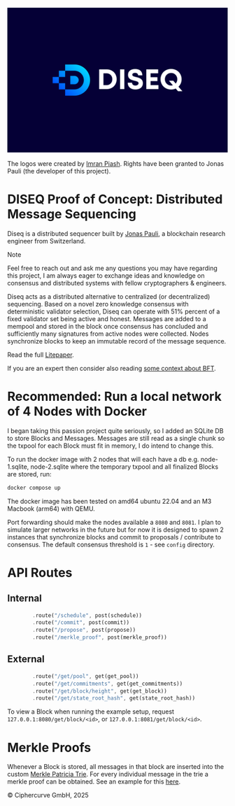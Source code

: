 ![Diseq](https://github.com/jonas089/DISEQ/blob/master/resources/DISEQ/DISEQ1.jpg)

The logos were created by [Imran Piash](https://www.fiverr.com/imranpiash?source=inbox). Rights have been granted to Jonas Pauli (the developer of this project).

# DISEQ Proof of Concept: Distributed Message Sequencing
Diseq is a distributed sequencer built by [Jonas Pauli](https://www.linkedin.com/in/jonas-pauli/), a blockchain research engineer from Switzerland.

> [!NOTE]
> Feel free to reach out and ask me any questions you may have regarding this project,
> I am always eager to exchange ideas and knowledge on consensus and distributed systems with fellow
> cryptographers & engineers.

Diseq acts as a distributed alternative to centralized (or decentralized) sequencing. Based on a novel zero knowledge consensus with deterministic validator selection, Diseq can operate with 51% percent of a fixed validator set being active and honest. Messages are added to a mempool and stored in the block once consensus has concluded and sufficiently many signatures from active nodes were collected. Nodes synchronize blocks to keep an immutable record of the message sequence.

Read the full [Litepaper](https://github.com/jonas089/zk-vrf-consensus/tree/master/whitepaper).

If you are an expert then consider also reading [some context about BFT](https://github.com/jonas089/zk-vrf-consensus/blob/master/whitepaper/byzantine-fault.md).

# Recommended: Run a local network of 4 Nodes with Docker
I began taking this passion project quite seriously, so I added an SQLite DB to store Blocks and Messages.
Messages are still read as a single chunk so the txpool for each Block must fit in memory, I do intend to change this.

To run the docker image with 2 nodes that will each have a db e.g. node-1.sqlite, node-2.sqlite where the temporary txpool and all
finalized Blocks are stored, run:

```bash
docker compose up
```

The docker image has been tested on amd64 ubuntu 22.04 and an M3 Macbook (arm64) with QEMU.

Port forwarding should make the nodes available a `8080` and `8081`. I plan to simulate larger networks in the future but for now it is designed
to spawn 2 instances that synchronize blocks and commit to proposals / contribute to consensus. The default consensus threshold is `1` - see `config` directory.

# API Routes

## Internal
```rust
        .route("/schedule", post(schedule))
        .route("/commit", post(commit))
        .route("/propose", post(propose))
        .route("/merkle_proof", post(merkle_proof))
```
## External
```rust
        .route("/get/pool", get(get_pool))
        .route("/get/commitments", get(get_commitments))
        .route("/get/block/height", get(get_block))
        .route("/get/state_root_hash", get(state_root_hash))
```

To view a Block when running the example setup, request `127.0.0.1:8080/get/block/<id>`, or `127.0.0.1:8081/get/block/<id>`.

# Merkle Proofs
Whenever a Block is stored, all messages in that block are inserted into the custom [Merkle Patricia Trie](https://github.com/jonas089/jonas089-trie).
For every individual message in the trie a merkle proof can be obtained. See an example for this [here](https://github.com/jonas089/distributed-sequencer/blob/master/tests/api.rs).

©️ Ciphercurve GmbH, 2025
